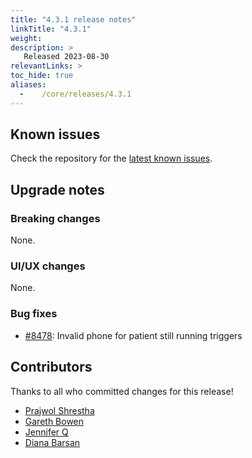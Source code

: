 ```yaml
---
title: "4.3.1 release notes"
linkTitle: "4.3.1"
weight:
description: >
   Released 2023-08-30
relevantLinks: >
toc_hide: true
aliases:
  -    /core/releases/4.3.1
---
```


## Known issues

Check the repository for the [latest known issues](https://github.com/medic/cht-core/issues?q=is%3Aissue+label%3A%22Affects%3A+4.3.1%22).

## Upgrade notes

### Breaking changes

None.

### UI/UX changes

None.

### Bug fixes

- [#8478](https://github.com/medic/cht-core/issues/8478): Invalid phone for patient still running triggers


## Contributors

Thanks to all who committed changes for this release!

- [Prajwol Shrestha](https://github.com/PrjShrestha)
- [Gareth Bowen](https://github.com/garethbowen)
- [Jennifer Q](https://github.com/latin-panda)
- [Diana Barsan](https://github.com/dianabarsan)

